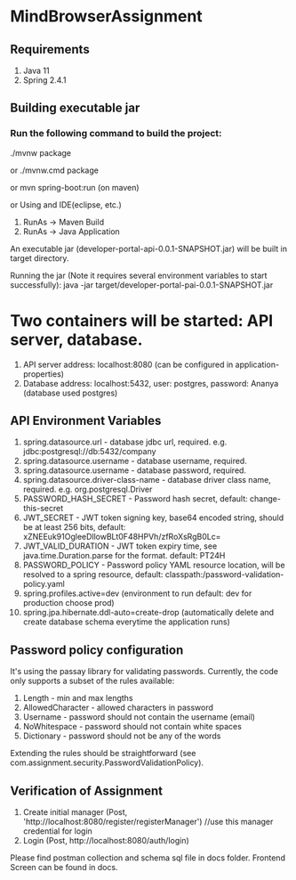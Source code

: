 # MindBrowserAssignment

## Requirements
1. Java 11
2. Spring 2.4.1

## Building executable jar

### Run the following command to build the project:
./mvnw package

or
./mvnw.cmd package

or
mvn spring-boot:run (on maven)

or
Using and IDE(eclipse, etc.) 
1. RunAs -> Maven Build
2. RunAs -> Java Application

An executable jar (developer-portal-api-0.0.1-SNAPSHOT.jar) will be built in target directory.

Running the jar (Note it requires several environment variables to start successfully):
java -jar target/developer-portal-pai-0.0.1-SNAPSHOT.jar

# Two containers will be started: API server, database.
1. API server address: localhost:8080 (can be configured in application-properties)
2. Database address: localhost:5432, user: postgres, password: Ananya (database used postgres)

## API Environment Variables
1. spring.datasource.url - database jdbc url, required. e.g. jdbc:postgresql://db:5432/company
2. spring.datasource.username - database username, required.
3. spring.datasource.username - database password, required.
4. spring.datasource.driver-class-name - database driver class name, required. e.g. org.postgresql.Driver
5. PASSWORD_HASH_SECRET - Password hash secret, default: change-this-secret
6. JWT_SECRET - JWT token signing key, base64 encoded string, should be at least 256 bits, default: xZNEEuk91OgleeDllowBLt0F48HPVh/zfRoXsRgB0Lc=
7. JWT_VALID_DURATION - JWT token expiry time, see java.time.Duration.parse for the format. default: PT24H
8. PASSWORD_POLICY - Password policy YAML resource location, will be resolved to a spring resource, default: classpath:/password-validation-policy.yaml
9. spring.profiles.active=dev (environment to run default: dev for production choose prod)
10. spring.jpa.hibernate.ddl-auto=create-drop (automatically delete and create database schema everytime the application runs)

## Password policy configuration

It's using the passay library for validating passwords. Currently, the code only supports a subset of the rules available:
1. Length - min and max lengths
2. AllowedCharacter - allowed characters in password
3. Username - password should not contain the username (email)
4. NoWhitespace - password should not contain white spaces
5. Dictionary - password should not be any of the words

Extending the rules should be straightforward (see com.assignment.security.PasswordValidationPolicy).

## Verification of Assignment

1. Create initial manager (Post, 'http://localhost:8080/register/registerManager') //use this manager credential for login
2. Login (Post, http://localhost:8080/auth/login)

Please find postman collection and schema sql file in docs folder.
Frontend Screen can be found in docs.




